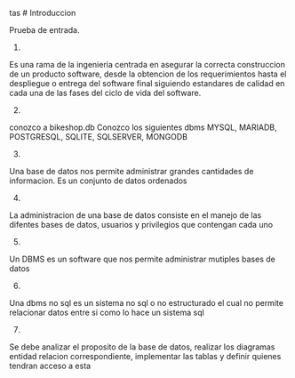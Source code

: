 tas # Introduccion


Prueba de entrada.

1.
Es una rama de la ingenieria centrada en asegurar la correcta construccion de un producto software, desde la obtencion de los requerimientos hasta el despliegue o entrega del software final siguiendo estandares de calidad en cada una de las fases del ciclo de vida del software.


2.
conozco a bikeshop.db
Conozco los siguientes dbms
MYSQL, MARIADB, POSTGRESQL, SQLITE, SQLSERVER, MONGODB

3.
Una base de datos nos permite administrar grandes cantidades de informacion. Es un conjunto de datos ordenados

4.
La administracion de una base de datos consiste en el manejo de las difentes bases de datos, usuarios y privilegios que contengan cada uno

5.
Un DBMS es un software que nos permite administrar mutiples bases de datos

6.
Una dbms no sql es un sistema no sql o no estructurado el cual no permite relacionar datos entre si como lo hace un sistema sql

7.
Se debe analizar el proposito de la base de datos, realizar los diagramas entidad relacion correspondiente, implementar las tablas y definir quienes tendran acceso a esta